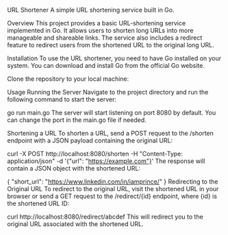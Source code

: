 URL Shortener
A simple URL shortening service built in Go.

Overview
This project provides a basic URL-shortening service implemented in Go. It allows users to shorten long URLs into more manageable and shareable links. The service also includes a redirect feature to redirect users from the shortened URL to the original long URL.

Installation
To use the URL shortener, you need to have Go installed on your system. You can download and install Go from the official Go website.

Clone the repository to your local machine:

Usage
Running the Server
Navigate to the project directory and run the following command to start the server:

go run main.go
The server will start listening on port 8080 by default. You can change the port in the main.go file if needed.

Shortening a URL
To shorten a URL, send a POST request to the /shorten endpoint with a JSON payload containing the original URL:

curl -X POST http://localhost:8080/shorten -H "Content-Type: application/json" -d '{"url": "https://example.com"}'
The response will contain a JSON object with the shortened URL:

{
    "short_url": "https://www.linkedin.com/in/iamprince/"
}
Redirecting to the Original URL
To redirect to the original URL, visit the shortened URL in your browser or send a GET request to the /redirect/{id} endpoint, where {id} is the shortened URL ID:

curl http://localhost:8080/redirect/abcdef
This will redirect you to the original URL associated with the shortened URL.
